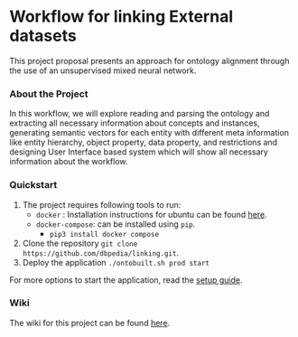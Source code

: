 # Workflow for linking External datasets

This project proposal presents an approach for ontology alignment through the use of an unsupervised mixed neural network.

### About the Project
In this workflow, we will explore reading and parsing the ontology and extracting all necessary information about concepts and instances, generating semantic vectors for each entity with different meta information like entity hierarchy, object property, data property, and restrictions and designing User Interface based system which will show all necessary information about the workflow.

### Quickstart
1. The project requires following tools to run:
	* `docker` : Installation instructions for ubuntu can be found [here](https://docs.docker.com/install/linux/docker-ce/ubuntu/).
	* `docker-compose`: can be installed using `pip`.
		* `pip3 install docker compose` 
2. Clone the repository
	 `git clone https://github.com/dbpedia/linking.git`.
3. Deploy the application 
	`./ontobuilt.sh prod start`

For more options to start the application, read the [setup guide](https://github.com/dbpedia/linking/wiki/Setup_Guide).

### Wiki
The wiki for this project can be found [here](https://github.com/dbpedia/linking/wiki).

